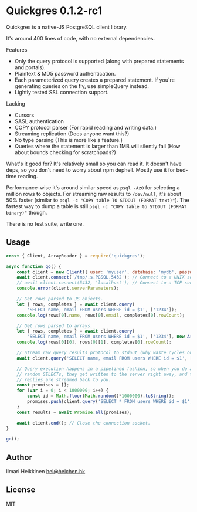 # Quickgres 0.1.2-rc1

Quickgres is a native-JS PostgreSQL client library.

It's around 400 lines of code, with no external dependencies.

Features
 * Only the query protocol is supported (along with prepared statements and portals).
 * Plaintext & MD5 password authentication.
 * Each parameterized query creates a prepared statement. If you're generating queries on the fly, use simpleQuery instead.
 * Lightly tested SSL connection support.

Lacking
 * Cursors
 * SASL authentication
 * COPY protocol parser (For rapid reading and writing data.)
 * Streaming replication (Does anyone want this?)
 * No type parsing (This is more like a feature.)
 * Queries where the statement is larger than 1MB will silently fail (How about bounds checking for scratchpads?)

What's it good for? It's relatively small so you can read it. It doesn't have deps, so you don't need to worry about npm dephell. Mostly use it for bed-time reading.

Performance-wise it's around similar speed as `psql -Az0` for selecting a million rows to objects. For streaming raw results to `/dev/null`, it's about 50% faster (similar to `psql -c "COPY table TO STDOUT (FORMAT text)"`). The fastest way to dump a table is still `psql -c "COPY table to STDOUT (FORMAT binary)"` though.

There is no test suite, write one.


## Usage 

```javascript
const { Client, ArrayReader } = require('quickgres'); 

async function go() {
    const client = new Client({ user: 'myuser', database: 'mydb', password: 'mypass' });
    await client.connect('/tmp/.s.PGSQL.5432'); // Connect to a UNIX socket.
    // await client.connect(5432, 'localhost'); // Connect to a TCP socket.
    console.error(client.serverParameters);

    // Get rows parsed to JS objects.
    let { rows, completes } = await client.query(
        'SELECT name, email FROM users WHERE id = $1', ['1234']);
    console.log(rows[0].name, rows[0].email, completes[0].rowCount);

    // Get rows parsed to arrays.
    let { rows, completes } = await client.query(
        'SELECT name, email FROM users WHERE id = $1', ['1234'], new ArrayReader());
    console.log(rows[0][0], rows[0][1], completes[0].rowCount);

    // Stream raw query results protocol to stdout (why waste cycles on parsing data...)
    await client.query('SELECT name, email FROM users WHERE id = $1', ['1234'], process.stdout);

    // Query execution happens in a pipelined fashion, so when you do a million 
    // random SELECTs, they get written to the server right away, and the server
    // replies are streamed back to you.
    const promises = [];
    for (var i = 0; i < 1000000; i++) {
        const id = Math.floor(Math.random()*1000000).toString();
        promises.push(client.query('SELECT * FROM users WHERE id = $1', [id]));
    }
    const results = await Promise.all(promises);

    await client.end(); // Close the connection socket.
}

go();
```

## Author
Ilmari Heikkinen <hei@heichen.hk>

## License
MIT